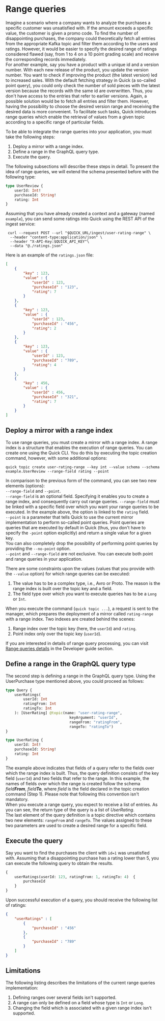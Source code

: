 # Range queries

Imagine a scenario where a company wants to analyze the purchases a specific customer was unsatisfied with.
If the amount exceeds a specific value, the customer is given a promo code.
To find the number of disappointing purchases, the company could theoretically fetch all entries
from the appropriate Kafka topic and filter them according to the users and ratings.
However, it would be easier to specify the desired range of ratings considered flawed
(say, from 1 to 4 on a 10 point grading scale) and receive the corresponding records immediately.  
For another example, say you have a product with a unique id and a version number.
With each new release of the product, you update the version number. You want to check if improving the product
(the latest version) led to increased sales.
With the default fetching strategy in Quick (a so-called point query),
you could only check the number of sold pieces with the latest version
because the records with the same id are overwritten.
Thus, you don't have access to the entries that refer to earlier versions.
Again, a possible solution would be to fetch all entries and filter them.
However, having the possibility to choose the desired version range and receiving the desired data is more convenient. 
To facilitate such tasks, Quick introduces range queries which enable the retrieval of values from a given topic 
according to a specific range of particular fields.

To be able to integrate the range queries into your application, you must take the following steps:

1. Deploy a mirror with a range index.  
2. Define a range in the GraphQL query type.  
3. Execute the query.  

The following subsections will describe these steps in detail.
To present the idea of range queries, we will extend the schema presented before with the following type:
```graphql title="schema.gql"
type UserReview {
    userId: Int!
    purchaseId: String!
    rating: Int
}
```
Assuming that you have already created a context and a gateway (named `example`),
you can send some ratings into Quick using the REST API of the ingest service:
```shell
 curl --request POST --url "$QUICK_URL/ingest/user-rating-range" \
  --header "content-type:application/json" \
  --header "X-API-Key:$QUICK_API_KEY"\
  --data "@./ratings.json"
```
Here is an example of the `ratings.json` file:
```json title="ratings.json"
[
    {
        "key" : 123,
        "value" : {
            "userId" : 123,
            "purchaseId" : "123",
            "rating": 7
        }
    },
    {
        "key" : 123,
        "value" : {
            "userId" : 123,
            "purchaseId" : "456",
            "rating": 2
        }
    },
    {
        "key" : 123,
        "value" : {
            "userId" : 123,
            "purchaseId" : "789",
            "rating": 4
        }
    },
    {
        "key" : 456,
        "value" : {
            "userId" : 456,
            "purchaseId" : "321",
            "rating": 7
        }
    }
]
```
## Deploy a mirror with a range index

To use range queries, you must create a mirror with a range index.
A range index is a structure that enables the execution of range queries.
You can create one using the Quick CLI. You do this by executing the topic creation command, however, with some 
additional options:
```
quick topic create user-rating-range --key int --value schema --schema example.UserReview --range-field rating --point
```
In comparison to the previous form of the command, you can see two new elements (options):  
`--range-field` and `--point`.  
`--range-field` is an optional field.
Specifying it enables you to create a range index, and consequently carry out range queries. 
`--range-field` must be linked with a specific field over which you want your range queries to be executed.
In the example above, the option is linked to the `rating` field.  
`--point` is a parameter that tells Quick to use the current mirror implementation to perform so-called point 
queries. Point queries are queries that are executed by default in Quick (thus, you don't have to specify the 
`-point` option explicitly) and return a single value for a given key.  
You can also completely drop the possibility of performing point queries by providing the `--no-point` option.  
`--point` and `--range-field` are not exclusive.
You can execute both point and range queries in your application.

There are some constraints upon the values (values that you provide with the `--value` option)
for which range queries can be executed:

1. The value has to be a complex type, i.e., Avro or Proto. The reason is the range index is built over the topic 
   key and a field.  
2. The field type over which you want to execute queries has to be a `Long` or `Int`.

When you execute the command (`quick topic ...`), a request is sent to the manager,
which prepares the deployment of a mirror called `rating-range` with a range index.
Two indexes are created behind the scenes:

1. Range index over the topic key (here, the `userId`) and `rating`.  
2. Point index only over the topic key (`userId`).

If you are interested in details of range query processing,
you can visit [Range queries details](https://bakdata.github.io/quick/0.7/developer/range-queries-details/)
in the Developer guide section.

## Define a range in the GraphQL query type

The second step is defining a range in the GraphQL query type. Using the UserPurchase type mentioned above,
you could proceed as follows:

```graphql
type Query {
    userRatings(
        userId: Int
        ratingFrom: Int
        ratingTo: Int
    ): [UserRating] @topic(name: "user-rating-range", 
                             keyArgument: "userId", 
                             rangeFrom: "ratingFrom", 
                             rangeTo: "ratingTo")
}

type UserRating {
    userId: Int!
    purchaseId: String!
    rating: Int
}
``` 
The example above indicates that fields of a query refer to the fields over which the range index is built.
Thus, the query definition consists of the key field (`userId`) and two fields that refer to the range.
In this example, the names of fields over which the range is created follow the schema _field**From**_, _field**To**_, 
where _field_ is the field declared in the topic creation command (Step 1).
Please note that following this convention isn't mandatory.  
When you execute a range query, you expect to receive a list of entries.
As you can see, the return type of the query is a list of _UserRating_.  
The last element of the query definition is a topic directive which contains two new elements: `rangeFrom` and 
`rangeTo`.
The values assigned to these two parameters are used to create a desired range for a specific field.

## Execute the query

Say you want to find the purchases the client with `id=1` was unsatisfied with.
Assuming that a disappointing purchase has a rating lower than 5,
you can execute the following query to obtain the results.
```graphql
{
    userRatings(userId: 123, ratingFrom: 1, ratingTo: 4)  {
        purchaseId
    }
}
```
Upon successful execution of a query, you should receive the following list of ratings:
```json
{
    "userRatings" : [
        {
            "purchaseId" : "456"
        },
        {
            "purchaseId" : "789"
        }
    ]
}
```
## Limitations

The following listing describes the limitations of the current range queries implementation:

1. Defining ranges over several fields isn't supported. 
2. A range can only be defined on a field whose type is `Int` or `Long`.
3. Changing the field which is associated with a given range index isn't supported.
